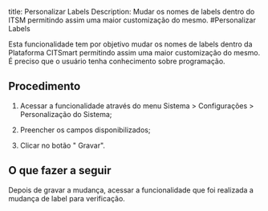 title: Personalizar Labels
Description: Mudar os nomes de labels dentro do ITSM permitindo assim uma maior customização do mesmo.
#Personalizar Labels

Esta funcionalidade tem por objetivo mudar os nomes de labels dentro da Plataforma CITSmart
permitindo assim uma maior customização do mesmo. É preciso que o usuário tenha
conhecimento sobre programação.

Procedimento
----------------

1.  Acessar a funcionalidade através do menu Sistema \> Configurações \>
    Personalização do Sistema;

2.  Preencher os campos disponibilizados;

3.  Clicar no botão " Gravar".

O que fazer a seguir
------------------------

Depois de gravar a mudança, acessar a funcionalidade que foi realizada a mudança
de label para verificação.



<!-- !!! tip "About"

    <b>Product/Version:</b> CITSmart | 9.00 &nbsp;&nbsp;
    <b>Updated:</b>01/18/2019 – Anna Martins

